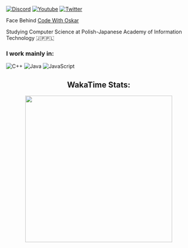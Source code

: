 [![Discord](https://img.shields.io/discord/1010802309078450226.svg?label=&logo=discord&logoColor=ffffff&color=7389D8&labelColor=6A7EC2)](https://discord.gg/P7Z5tDbvwx)
[![Youtube](https://img.shields.io/youtube/channel/subscribers/UCRLlmm4LgVG9L-VTJWG2lJg?style=social)](https://www.youtube.com/@codewithoskar)
[![Twitter](https://img.shields.io/twitter/follow/codewithoskar?label=Twitter&style=social)](https://twitter.com/codewithoskar)

Face Behind [Code With Oskar](https://www.youtube.com/@codewithoskar)

Studying Computer Science at Polish-Japanese Academy of Information Technology 🇯🇵🇵🇱

### I work mainly in:
![C++](https://img.shields.io/badge/c++-%2300599C.svg?style=for-the-badge&logo=c%2B%2B&logoColor=white)
![Java](https://img.shields.io/badge/java-%23ED8B00.svg?style=for-the-badge&logo=openjdk&logoColor=white)
![JavaScript](https://img.shields.io/badge/javascript-%23323330.svg?style=for-the-badge&logo=javascript&logoColor=%23F7DF1E)

<h2 align="center"> WakaTime Stats: </h2>
<p align="center">
  <img src="https://wakatime.com/share/@c48108c0-dd21-4265-995a-32d28034e2fc/55d7facd-2e69-4a18-bb86-9a14b892524c.svg" height="400">
</p>
